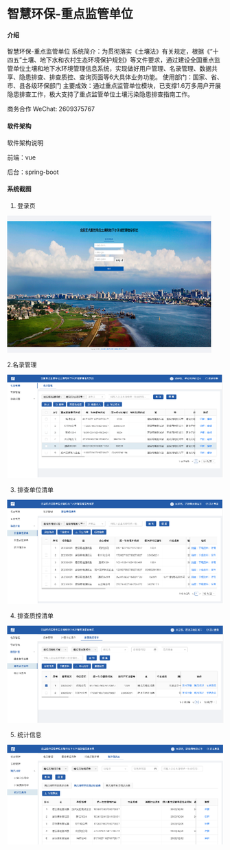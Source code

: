 # 智慧环保-重点监管单位

#### 介绍
智慧环保-重点监管单位
系统简介：为贯彻落实《土壤法》有关规定，根据《“十四五”土壤、地下水和农村生态环境保护规划》等文件要求，通过建设全国重点监管单位土壤和地下水环境管理信息系统，实现做好用户管理、名录管理、数据共享、隐患排查、排查质控、查询页面等6大具体业务功能。
使用部门：国家、省、市、县各级环保部门
主要成效：通过重点监管单位模块，已支撑1.6万多用户开展隐患排查工作，极大支持了重点监管单位土壤污染隐患排查指南工作。


商务合作 WeChat: 2609375767
#### 软件架构
软件架构说明

前端：vue

后台：spring-boot





#### 系统截图
1. 登录页

![img_1.png](imgs/img_1.png)

2.名录管理

![img_2.png](imgs/img_2.png)

3. 排查单位清单

![img_3.png](imgs/img_3.png)

4. 排查质控清单

![img_5.png](imgs/img_5.png)

5. 统计信息

![img_6.png](imgs/img_6.png)
